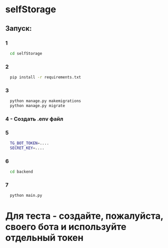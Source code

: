 # selfStorage

## Запуск:

### 1

```bash
  cd selfStorage
```

### 2

```bash
  pip install -r requirements.txt
```

### 3

```bash
  python manage.py makemigrations
  python manage.py migrate
```

### 4 - Создать .env файл

### 5

```bash
  TG_BOT_TOKEN=....
  SECRET_KEY=....
```


### 6

```bash
  cd backend
```

### 7

```bash
  python main.py
```


# Для теста - создайте, пожалуйста, своего бота и используйте отдельный токен
